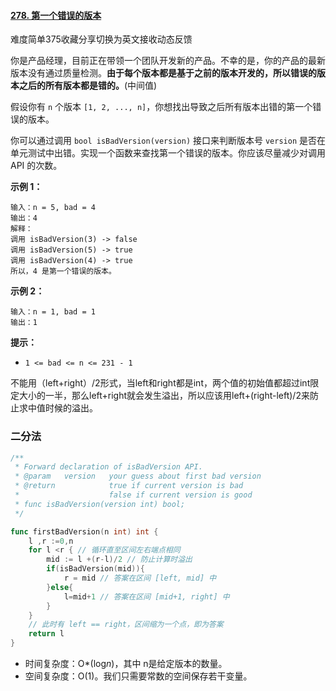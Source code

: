 #### [278. 第一个错误的版本](https://leetcode-cn.com/problems/first-bad-version/)

难度简单375收藏分享切换为英文接收动态反馈

你是产品经理，目前正在带领一个团队开发新的产品。不幸的是，你的产品的最新版本没有通过质量检测。**由于每个版本都是基于之前的版本开发的，所以错误的版本之后的所有版本都是错的。**(中间值)

假设你有 `n` 个版本 `[1, 2, ..., n]`，你想找出导致之后所有版本出错的第一个错误的版本。

你可以通过调用 `bool isBadVersion(version)` 接口来判断版本号 `version` 是否在单元测试中出错。实现一个函数来查找第一个错误的版本。你应该尽量减少对调用 API 的次数。

**示例 1：**

```
输入：n = 5, bad = 4
输出：4
解释：
调用 isBadVersion(3) -> false 
调用 isBadVersion(5) -> true 
调用 isBadVersion(4) -> true
所以，4 是第一个错误的版本。
```

**示例 2：**

```
输入：n = 1, bad = 1
输出：1
```

 

**提示：**

- `1 <= bad <= n <= 231 - 1`

不能用（left+right）/2形式，当left和right都是int，两个值的初始值都超过int限定大小的一半，那么left+right就会发生溢出，所以应该用left+(right-left)/2来防止求中值时候的溢出。

### 二分法

```go
/** 
 * Forward declaration of isBadVersion API.
 * @param   version   your guess about first bad version
 * @return 	 	      true if current version is bad 
 *			          false if current version is good
 * func isBadVersion(version int) bool;
 */

func firstBadVersion(n int) int {
    l ,r :=0,n
    for l <r { // 循环直至区间左右端点相同
        mid := l +(r-l)/2 // 防止计算时溢出
        if(isBadVersion(mid)){
            r = mid // 答案在区间 [left, mid] 中
        }else{
            l=mid+1 // 答案在区间 [mid+1, right] 中
        }
    }
    // 此时有 left == right，区间缩为一个点，即为答案
    return l
}
```

- 时间复杂度：O*(log*n*)，其中 n是给定版本的数量。
- 空间复杂度：O(1)。我们只需要常数的空间保存若干变量。








